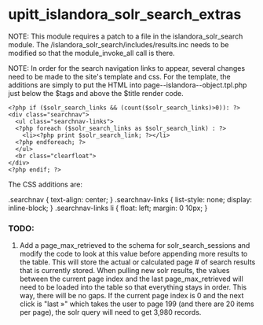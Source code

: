# upitt_islandora_solr_search_extras

NOTE:  This module requires a patch to a file in the islandora_solr_search 
module.  The /islandora_solr_search/includes/results.inc needs to be modified 
so that the module_invoke_all call is there.

NOTE:  In order for the search navigation links to appear, several changes need to be made to the site's template and css.  For the template, the additions are simply to put the HTML into page--islandora--object.tpl.php just below the $tags and above the $title render code.

    <?php if ($solr_search_links && (count($solr_search_links)>0)): ?>
    <div class="searchnav">
      <ul class="searchnav-links">
      <?php foreach ($solr_search_links as $solr_search_link) : ?>
        <li><?php print $solr_search_link; ?></li>
      <?php endforeach; ?>
      </ul>
      <br class="clearfloat">
    </div>
    <?php endif; ?>

The CSS additions are:

.searchnav {
  text-align: center;
}
.searchnav-links {
  list-style: none;
  display: inline-block;
}
.searchnav-links li {
  float: left;
  margin: 0 10px;
}

### TODO:
1. Add a page_max_retrieved to the schema for solr_search_sessions and modify the code to look at this value before appending more results to the table.  This will store the actual or calculated page # of search results that is currently stored.  When pulling new solr results, the values between the current page index and the last page_max_retrieved will need to be loaded into the table so that everything stays in order.  This way, there will be no gaps.  If the current page index is 0 and the next click is "last »" which takes the user to page 199 (and there are 20 items per page), the solr query will need to get 3,980 records.
